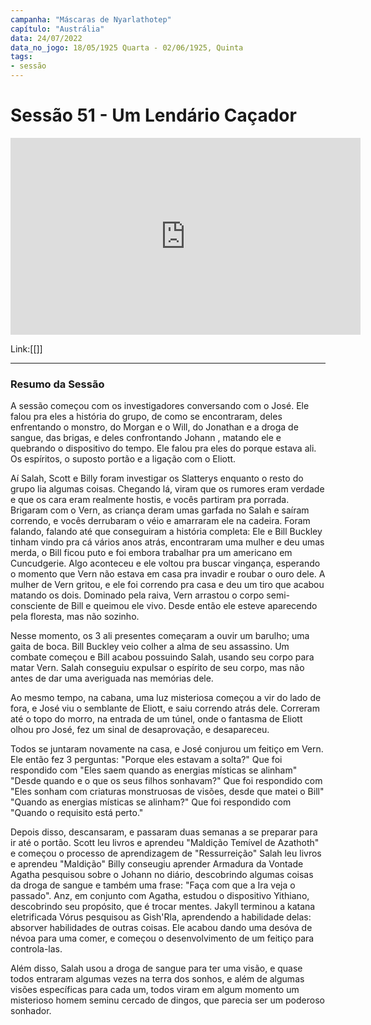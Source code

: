 ```yaml
---
campanha: "Máscaras de Nyarlathotep"
capítulo: "Austrália"
data: 24/07/2022
data_no_jogo: 18/05/1925 Quarta - 02/06/1925, Quinta
tags: 
- sessão
---
```

# Sessão 51 - Um Lendário Caçador 

<div align="center"><iframe width="560" height="315" src="https://www.youtube.com/embed/fyg4y3340zI" title="YouTube video player" frameborder="0" allow="accelerometer; autoplay; clipboard-write; encrypted-media; gyroscope; picture-in-picture" allowfullscreen></iframe></div>

Link:[[]]

---

### Resumo da Sessão
A sessão começou com os investigadores conversando com o José. Ele falou pra eles a história do grupo, de como se encontraram, deles enfrentando o monstro, do Morgan e o Will, do Jonathan e a droga de sangue, das brigas, e deles confrontando Johann , matando ele e quebrando o dispositivo do tempo. Ele falou pra eles do porque estava ali. Os espíritos, o suposto portão e a ligação com o Eliott. 

Aí Salah, Scott e Billy foram investigar os Slatterys enquanto o resto do grupo lia algumas coisas. Chegando lá, viram que os rumores eram verdade e que os cara eram realmente hostis, e vocês partiram pra porrada. Brigaram com o Vern, as criança deram umas garfada no Salah e saíram correndo, e vocês derrubaram o véio e amarraram ele na cadeira. Foram falando, falando até que conseguiram a história completa: Ele e Bill Buckley tinham vindo pra cá vários anos atrás, encontraram uma mulher e deu umas merda, o Bill ficou puto e foi embora trabalhar pra um americano em Cuncudgerie. Algo aconteceu e ele voltou pra buscar vingança, esperando o momento que Vern não estava em casa pra invadir e roubar o ouro dele. A mulher de Vern gritou, e ele foi correndo pra casa e deu um tiro que acabou matando os dois. Dominado pela raiva, Vern arrastou o corpo semi-consciente de Bill e queimou ele vivo. Desde então ele esteve aparecendo pela floresta, mas não sozinho.

Nesse momento, os 3 ali presentes começaram a ouvir um barulho; uma gaita de boca. Bill Buckley veio colher a alma de seu assassino. Um combate começou e Bill acabou possuindo Salah, usando seu corpo para matar Vern. Salah conseguiu expulsar o espírito de seu corpo, mas não antes de dar uma averiguada nas memórias dele.

Ao mesmo tempo, na cabana, uma luz misteriosa começou a vir do lado de fora, e José viu o semblante de Eliott, e saiu correndo atrás dele. Correram até o topo do morro, na entrada de um túnel, onde o fantasma de Eliott olhou pro José, fez um sinal de desaprovação, e desapareceu. 

Todos se juntaram novamente na casa, e José conjurou um feitiço em Vern. Ele então fez 3 perguntas:
"Porque eles estavam a solta?"
Que foi respondido com "Eles saem quando as energias místicas se alinham"
"Desde quando e o que os seus filhos sonhavam?"
Que foi respondido com "Eles sonham com criaturas monstruosas de visões, desde que matei o Bill"
"Quando as energias místicas se alinham?"
Que foi respondido com "Quando o requisito está perto."

Depois disso, descansaram, e passaram duas semanas a se preparar para ir até o portão.
Scott leu livros e aprendeu "Maldição Temível de Azathoth" e começou o processo de aprendizagem de "Ressurreição"
Salah leu livros e aprendeu "Maldição"
Billy conseugiu aprender Armadura da Vontade
Agatha pesquisou sobre o Johann no diário, descobrindo algumas coisas da droga de sangue e também uma frase: "Faça com que a Ira veja o passado".
Anz, em conjunto com Agatha, estudou o dispositivo Yithiano, descobrindo seu propósito, que é trocar mentes.
Jakyll terminou a katana eletrificada
Vórus pesquisou as Gish'Rla, aprendendo a habilidade delas: absorver habilidades de outras coisas. Ele acabou dando uma desóva de névoa para uma comer, e começou o desenvolvimento de um feitiço para controla-las.

Além disso, Salah usou a droga de sangue para ter uma visão, e quase todos entraram algumas vezes na terra dos sonhos, e além de algumas visões específicas para cada um, todos viram em algum momento um misterioso homem seminu cercado de dingos, que parecia ser um poderoso sonhador.

